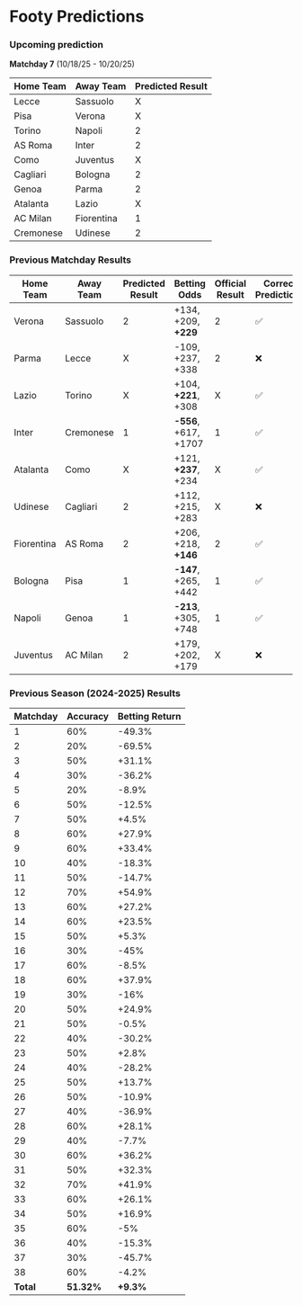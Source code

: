 # Footy Predictions

### Upcoming prediction

**Matchday 7** (10/18/25 - 10/20/25)

| Home Team | Away Team  | Predicted Result |
| --------- | ---------- | ---------------- |
| Lecce     | Sassuolo   | X                |
| Pisa      | Verona     | X                |
| Torino    | Napoli     | 2                |
| AS Roma   | Inter      | 2                |
| Como      | Juventus   | X                |
| Cagliari  | Bologna    | 2                |
| Genoa     | Parma      | 2                |
| Atalanta  | Lazio      | X                |
| AC Milan  | Fiorentina | 1                |
| Cremonese | Udinese    | 2                |

### Previous Matchday Results

| Home Team  | Away Team | Predicted Result | Betting Odds          | Official Result | Correct Prediction? |
| ---------- | --------- | ---------------- | --------------------- | --------------- | ------------------- |
| Verona     | Sassuolo  | 2                | +134, +209, **+229**  | 2               | ✅                  |
| Parma      | Lecce     | X                | -109, +237, +338      | 2               | ❌                  |
| Lazio      | Torino    | X                | +104, **+221**, +308  | X               | ✅                  |
| Inter      | Cremonese | 1                | **-556**, +617, +1707 | 1               | ✅                  |
| Atalanta   | Como      | X                | +121, **+237**, +234  | X               | ✅                  |
| Udinese    | Cagliari  | 2                | +112, +215, +283      | X               | ❌                  |
| Fiorentina | AS Roma   | 2                | +206, +218, **+146**  | 2               | ✅                  |
| Bologna    | Pisa      | 1                | **-147**, +265, +442  | 1               | ✅                  |
| Napoli     | Genoa     | 1                | **-213**, +305, +748  | 1               | ✅                  |
| Juventus   | AC Milan  | 2                | +179, +202, +179      | X               | ❌                  |

### Previous Season (2024-2025) Results

| Matchday  | Accuracy   | Betting Return |
| --------- | ---------- | -------------- |
| 1         | 60%        | -49.3%         |
| 2         | 20%        | -69.5%         |
| 3         | 50%        | +31.1%         |
| 4         | 30%        | -36.2%         |
| 5         | 20%        | -8.9%          |
| 6         | 50%        | -12.5%         |
| 7         | 50%        | +4.5%          |
| 8         | 60%        | +27.9%         |
| 9         | 60%        | +33.4%         |
| 10        | 40%        | -18.3%         |
| 11        | 50%        | -14.7%         |
| 12        | 70%        | +54.9%         |
| 13        | 60%        | +27.2%         |
| 14        | 60%        | +23.5%         |
| 15        | 50%        | +5.3%          |
| 16        | 30%        | -45%           |
| 17        | 60%        | -8.5%          |
| 18        | 60%        | +37.9%         |
| 19        | 30%        | -16%           |
| 20        | 50%        | +24.9%         |
| 21        | 50%        | -0.5%          |
| 22        | 40%        | -30.2%         |
| 23        | 50%        | +2.8%          |
| 24        | 40%        | -28.2%         |
| 25        | 50%        | +13.7%         |
| 26        | 50%        | -10.9%         |
| 27        | 40%        | -36.9%         |
| 28        | 60%        | +28.1%         |
| 29        | 40%        | -7.7%          |
| 30        | 60%        | +36.2%         |
| 31        | 50%        | +32.3%         |
| 32        | 70%        | +41.9%         |
| 33        | 60%        | +26.1%         |
| 34        | 50%        | +16.9%         |
| 35        | 60%        | -5%            |
| 36        | 40%        | -15.3%         |
| 37        | 30%        | -45.7%         |
| 38        | 60%        | -4.2%          |
| **Total** | **51.32%** | **+9.3%**      |
